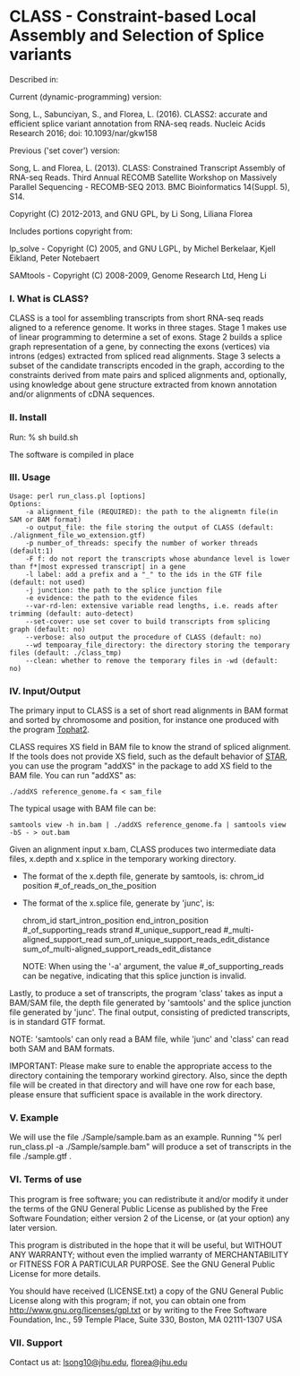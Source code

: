 CLASS - Constraint-based Local Assembly and Selection of Splice variants
========================================================================

Described in: 
 
Current (dynamic-programming) version:

Song, L., Sabunciyan, S., and Florea, L. (2016). CLASS2: accurate and efficient splice variant annotation from RNA-seq reads. Nucleic Acids Research 2016; doi: 10.1093/nar/gkw158

Previous ('set cover') version:

Song, L. and Florea, L. (2013). CLASS: Constrained Transcript Assembly of RNA-seq Reads.
Third Annual RECOMB Satellite Workshop on Massively Parallel Sequencing - RECOMB-SEQ 2013. BMC Bioinformatics 14(Suppl. 5), S14.

Copyright (C) 2012-2013, and GNU GPL, by Li Song, Liliana Florea

Includes portions copyright from:

lp_solve - Copyright (C) 2005, and GNU LGPL, by Michel Berkelaar, Kjell Eikland, Peter Notebaert

SAMtools - Copyright (C) 2008-2009, Genome Research Ltd, Heng Li

### I.   What is CLASS?

CLASS is a tool for assembling transcripts from short RNA-seq reads
aligned to a reference genome. It works in three stages. Stage 1 makes
use of linear programming to determine a set of exons.  Stage 2 builds a
splice graph representation of a gene, by connecting the exons (vertices)
via introns (edges) extracted from spliced read alignments. Stage 3
selects a subset of the candidate transcripts encoded in the graph,
according to the constraints derived from mate pairs and spliced alignments
and, optionally, using knowledge about gene structure extracted from known annotation and/or alignments of cDNA sequences.

### II. Install
Run: % sh build.sh

The software is compiled in place

### III.  Usage
	Usage: perl run_class.pl [options]
	Options:
		-a alignment_file (REQUIRED): the path to the alignemtn file(in SAM or BAM format)
		-o output_file: the file storing the output of CLASS (default: ./alignment_file_wo_extension.gtf)
		-p number_of_threads: specify the number of worker threads (default:1)
		-F f: do not report the transcripts whose abundance level is lower than f*|most expressed transcript| in a gene
		-l label: add a prefix and a "_" to the ids in the GTF file (default: not used)
		-j junction: the path to the splice junction file
		-e evidence: the path to the evidence files
		--var-rd-len: extensive variable read lengths, i.e. reads after trimming (default: auto-detect)
		--set-cover: use set cover to build transcripts from splicing graph (default: no)
		--verbose: also output the procedure of CLASS (default: no)
		--wd tempoaray_file_directory: the directory storing the temporary files (default: ./class_tmp)
		--clean: whether to remove the temporary files in -wd (default: no)

### IV. Input/Output

The primary input to CLASS is a set of short read alignments in BAM format
and sorted by chromosome and position, for instance one produced with
the program [Tophat2](http://tophat.cbcb.umd.edu).  

CLASS requires XS field in BAM file to know the strand of spliced alignment. 
If the tools does not provide XS field, such as the default behavior of [STAR](https://github.com/alexdobin/STAR),
you can use the program "addXS" in the package to add XS field to the BAM file. You can run "addXS" as:

	./addXS reference_genome.fa < sam_file

The typical usage with BAM file can be:

	samtools view -h in.bam | ./addXS reference_genome.fa | samtools view -bS - > out.bam 

Given an alignment input x.bam, CLASS produces two intermediate data files,
x.depth and x.splice in the temporary working directory.

  * The format of the x.depth file, generate by samtools, is:
    chrom_id position #_of_reads_on_the_position

  * The format of the x.splice file, generate by 'junc', is:

     chrom_id start_intron_position end_intron_position #_of_supporting_reads strand 
        #_unique_support_read #_multi-aligned_support_read sum_of_unique_support_reads_edit_distance 
        sum_of_multi-aligned_support_reads_edit_distance 

    NOTE: When using the '-a' argument, the value #_of_supporting_reads can be
    negative, indicating that this splice junction is invalid.

Lastly, to produce a set of transcripts, the program 'class' takes as
input a BAM/SAM file, the depth file generated by 'samtools' and the splice
junction file generated by 'junc'. The final output, consisting of predicted
transcripts, is in standard GTF format.

NOTE: 'samtools' can only read a BAM file, while 'junc' and 'class' can
read both SAM and BAM formats.

IMPORTANT:
Please make sure to enable the appropriate access to the directory
containing the temporary workind girectory. Also, since the depth file will be created in
that directory and will have one row for each base, please ensure that
sufficient space is available in the work directory.

### V. Example

We will use the file ./Sample/sample.bam as an example.
Running "% perl run_class.pl -a ./Sample/sample.bam" will produce a 
set of transcripts in the file ./sample.gtf . 
 
### VI. Terms of use

This program is free software; you can redistribute it and/or modify it
under the terms of the GNU General Public License as published by the
Free Software Foundation; either version 2 of the License, or (at your
option) any later version.

This program is distributed in the hope that it will be useful,
but WITHOUT ANY WARRANTY; without even the implied warranty of
MERCHANTABILITY or FITNESS FOR A PARTICULAR PURPOSE.  See the
GNU General Public License for more details.

You should have received (LICENSE.txt) a copy of the GNU General
Public License along with this program; if not, you can obtain one from
http://www.gnu.org/licenses/gpl.txt or by writing to the Free Software
Foundation, Inc., 59 Temple Place, Suite 330, Boston, MA  02111-1307  USA
 
### VII. Support

Contact us at: lsong10@jhu.edu, florea@jhu.edu

